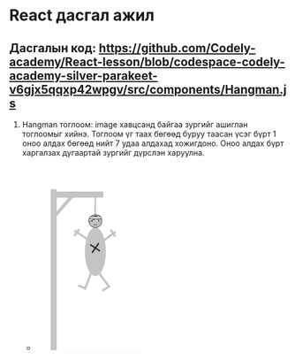 # React дасгал ажил

## Дасгалын код: https://github.com/Codely-academy/React-lesson/blob/codespace-codely-academy-silver-parakeet-v6gjx5qqxp42wpgv/src/components/Hangman.js

1. Hangman тоглоом: image хавцсанд байгаа зургийг ашиглан тоглоомыг хийнэ. Тоглоом үг таах бөгөөд буруу таасан үсэг бүрт 1 оноо алдах бөгөөд нийт 7 удаа алдахад хожигдоно. Оноо алдах бүрт харгалзах дугаартай зургийг дүрслэн харуулна.
   - ![Alt text](./image/7.jpg)
